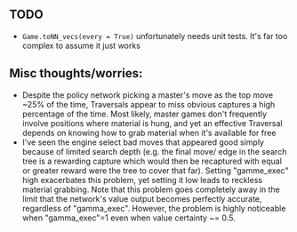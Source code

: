 ## TODO

- `Game.toNN_vecs(every = True)` unfortunately needs unit tests. It's far too
complex to assume it just works

## Misc thoughts/worries:

- Despite the policy network picking a master's move as the top move ~25% of
the time, Traversals appear to miss obvious captures a high percentage of the
time. Most likely, master games don't frequently involve positions where
material is hung, and yet an effective Traversal depends on knowing how to
grab material when it's available for free
- I've seen the engine select bad moves that appeared good simply because of
limited search depth (e.g. the final move/ edge in the search tree is a
rewarding capture which would then be recaptured with equal or greater reward
were the tree to cover that far). Setting "gamme_exec" high exacerbates this
problem, yet setting it low leads to reckless material grabbing. Note that this
problem goes completely away in the limit that the network's value output
becomes perfectly accurate, regardless of "gamma_exec". However, the problem is
highly noticeable when "gamma_exec"=1 even when value certainty ~= 0.5.

